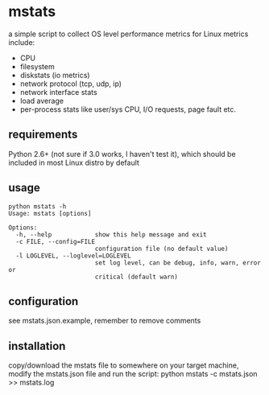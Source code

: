 # mstats
a simple script to collect OS level performance metrics for Linux
metrics include:
- CPU
- filesystem
- diskstats (io metrics)
- network protocol (tcp, udp, ip)
- network interface stats
- load average
- per-process stats like user/sys CPU, I/O requests, page fault etc.

## requirements
 Python 2.6+ (not sure if 3.0 works, I haven't test it), which should be included in most Linux distro by default
## usage
    python mstats -h
    Usage: mstats [options]

    Options:
      -h, --help            show this help message and exit
      -c FILE, --config=FILE
                            configuration file (no default value)
      -l LOGLEVEL, --loglevel=LOGLEVEL
                            set log level, can be debug, info, warn, error or
                            critical (default warn)

## configuration
 see mstats.json.example, remember to remove comments
## installation
 copy/download the mstats file to somewhere on your target machine, modify the mstats.json file and run the script:
    python mstats -c mstats.json >> mstats.log
